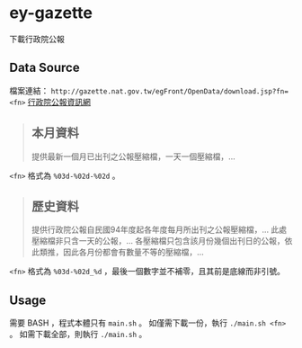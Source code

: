 # ey-gazette
下載行政院公報

## Data Source
檔案連結： `http://gazette.nat.gov.tw/egFront/OpenData/download.jsp?fn=<fn>`
[行政院公報資訊網](http://gazette.nat.gov.tw/egFront/OpenData/help.jsp)

> ## 本月資料
> 提供最新一個月已出刊之公報壓縮檔，一天一個壓縮檔，…

`<fn>` 格式為 `%03d-%02d-%02d` 。

> ## 歷史資料
> 提供行政院公報自民國94年度起各年度每月所出刊之公報壓縮檔，…
> 此處壓縮檔非只含一天的公報，…
> 各壓縮檔只包含該月份幾個出刊日的公報，依此類推，因此各月份都會有數量不等的壓縮檔，…

`<fn>` 格式為 `%03d-%02d_%d` ，最後一個數字並不補零，且其前是底線而非引號。

## Usage
需要 BASH ，程式本體只有 `main.sh` 。
如僅需下載一份，執行 `./main.sh <fn>` 。
如需下載全部，則執行 `./main.sh` 。
